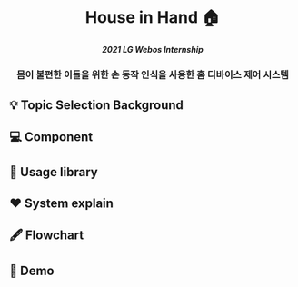 <h1 align="center">  House in Hand 🏠 </h1>
<h5 align="center"> 2021 LG Webos Internship </h5> 

<h3 align="center"> 몸이 불편한 이들을 위한 손 동작 인식을 사용한 홈 디바이스 제어 시스템</h3>

## :bulb: Topic Selection Background




## :computer: Component

## 📁 Usage library

## ❤️ System explain

## 🖋 Flowchart

## 🧸 Demo
